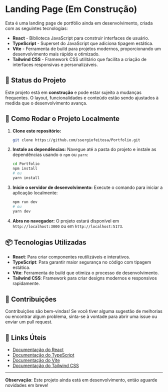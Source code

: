 # Landing Page (Em Construção)

Esta é uma landing page de portfólio ainda em desenvolvimento, criada com as seguintes tecnologias:

- **React** - Biblioteca JavaScript para construir interfaces de usuário.
- **TypeScript** - Superset do JavaScript que adiciona tipagem estática.
- **Vite** - Ferramenta de build para projetos modernos, proporcionando um desenvolvimento mais rápido e otimizado.
- **Tailwind CSS** - Framework CSS utilitário que facilita a criação de interfaces responsivas e personalizáveis.

## 🚧 Status do Projeto

Este projeto está em **construção** e pode estar sujeito a mudanças frequentes. O layout, funcionalidades e conteúdo estão sendo ajustados à medida que o desenvolvimento avança.

## 🚀 Como Rodar o Projeto Localmente

1. **Clone este repositório:**

   ```bash
   git clone https://github.com/ssergiofeitosa/Portfolio.git
   ```

2. **Instale as dependências:**
   Navegue até a pasta do projeto e instale as dependências usando o `npm` ou `yarn`:

   ```bash
   cd Portfolio
   npm install
   # ou
   yarn install
   ```

3. **Inicie o servidor de desenvolvimento:**
   Execute o comando para iniciar a aplicação localmente:

   ```bash
   npm run dev
   # ou
   yarn dev
   ```

4. **Abra no navegador:**
   O projeto estará disponível em `http://localhost:3000` ou em `http://localhost:5173`.

## 📦 Tecnologias Utilizadas

- **React**: Para criar componentes reutilizáveis e interativos.
- **TypeScript**: Para garantir maior segurança no código com tipagem estática.
- **Vite**: Ferramenta de build que otimiza o processo de desenvolvimento.
- **Tailwind CSS**: Framework para criar designs modernos e responsivos rapidamente.

## 📢 Contribuições

Contribuições são bem-vindas! Se você tiver alguma sugestão de melhorias ou encontrar algum problema, sinta-se à vontade para abrir uma issue ou enviar um pull request.

## 🔗 Links Úteis

- [Documentação do React](https://reactjs.org/docs/getting-started.html)
- [Documentação do TypeScript](https://www.typescriptlang.org/docs/)
- [Documentação do Vite](https://vitejs.dev/)
- [Documentação do Tailwind CSS](https://tailwindcss.com/docs)

---

**Observação**: Este projeto ainda está em desenvolvimento, então aguarde novidades em breve!
